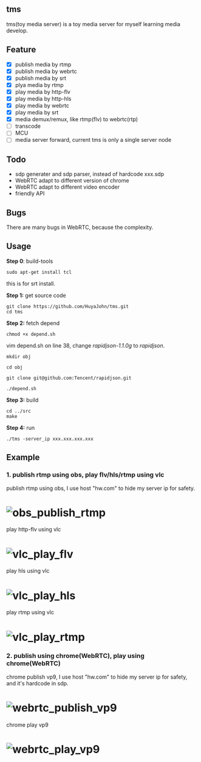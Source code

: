 ## tms

tms(toy media server) is a toy media server for myself learning media develop.

## Feature
- [x] publish media by rtmp
- [x] publish media by webrtc
- [x] publish media by srt
- [x] plya media by rtmp
- [x] play media by http-flv
- [x] play media by http-hls
- [x] play media by webrtc
- [x] play media by srt
- [x] media demux/remux, like rtmp(flv) to webrtc(rtp)
- [ ] transcode
- [ ] MCU
- [ ] media server forward, current tms is only a single server node

## Todo
- sdp generater and sdp parser, instead of hardcode xxx.sdp
- WebRTC adapt to different version of chrome
- WebRTC adapt to different video encoder
- friendly API

## Bugs
There are many bugs in WebRTC, because the complexity.

## Usage

**Step 0**: build-tools 

```sudo apt-get install tcl```

this is for srt install.

**Step 1:** get source code

```
git clone https://github.com/HuyaJohn/tms.git
cd tms
```

**Step 2:** fetch depend
```
chmod +x depend.sh
```

vim depend.sh on line 38, change *rapidjson-1.1.0g* to *rapidjson*.

```
mkdir obj

cd obj

git clone git@github.com:Tencent/rapidjson.git

./depend.sh
```




**Step 3:** build

```
cd ../src
make
```
**Step 4:** run
```
./tms -server_ip xxx.xxx.xxx.xxx
```

## Example

### 1. publish rtmp using obs, play flv/hls/rtmp using vlc

publish rtmp using obs, I use host "hw.com" to hide my server ip for safety.
# ![obs_publish_rtmp](docs/images/obs_publish_rtmp.png)

play http-flv using vlc
# ![vlc_play_flv](docs/images/vlc_play_flv.png)

play hls using vlc
# ![vlc_play_hls](docs/images/vlc_play_hls.png)

play rtmp using vlc
# ![vlc_play_rtmp](docs/images/vlc_play_rtmp.png)

### 2. publish using chrome(WebRTC), play using chrome(WebRTC)
chrome publish vp9, I use host "hw.com" to hide my server ip for safety, and it's hardcode in sdp.
# ![webrtc_publish_vp9](docs/images/webrtc_publish_vp9.png)

chrome play vp9
# ![webrtc_play_vp9](docs/images/webrtc_play_vp9.png)
